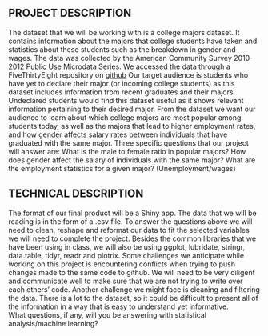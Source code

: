 
## PROJECT DESCRIPTION

The dataset that we will be working with is a college majors dataset. It contains information about the majors that college students have taken and statistics about these students such as the breakdown in gender and wages. The data was collected by the American Community Survey 2010-2012 Public Use Microdata Series. We accessed the data through a FiveThirtyEight repository on [github](https://github.com/fivethirtyeight/data/tree/9e9cee37d0695ccc6866c67f38373675231758ab/college-majors)
Our target audience is students who have yet to declare their major (or incoming college students) as this dataset includes information from recent graduates and their majors. Undeclared students would find this dataset useful as it shows relevant information pertaining to their desired major.
From the dataset we want our audience to learn about which college majors are most popular among students today, as well as the majors that lead to higher employment rates, and how gender affects salary rates between individuals that have graduated with the same major.
Three specific questions that our project will answer are: 
What is the male to female ratio in popular majors?
How does gender affect the salary of individuals with the same major?
What are the employment statistics for a given major? (Unemployment/wages)

## TECHNICAL DESCRIPTION
The format of our final product will be a Shiny app. The data that we will be reading is in the form of a .csv file. To answer the questions above we will need to clean, reshape and reformat our data to fit the selected variables we will need to complete the project. Besides the common libraries that we have been using in class, we will also be using ggplot, lubridate, stringr, data.table, tidyr, readr and plotrix. 
Some challenges we anticipate while working on this project is encountering conflicts when trying to push changes made to the same code to github. We will need to be very diligent and communicate well to make sure that we are not trying to write over each others’ code. Another challenge we might face is cleaning and filtering the data. There is a lot to the dataset, so it could be difficult to present all of the information in a way that is easy to understand yet informative.  
What questions, if any, will you be answering with statistical analysis/machine learning?

